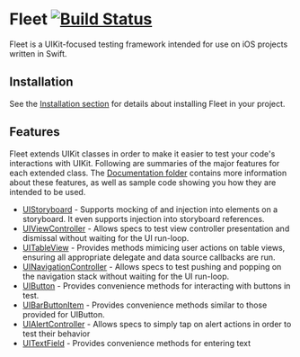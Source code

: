 # Fleet [![Build Status](https://travis-ci.org/jwfriese/Fleet.svg?branch=master)](https://travis-ci.org/jwfriese/Fleet) 
Fleet is a UIKit-focused testing framework intended for use on iOS projects written in Swift.

## Installation

See the [Installation section](./Documentation/Installation.md) for details about installing Fleet in your project.  

## Features
Fleet extends UIKit classes in order to make it easier to test your code's interactions with UIKit. Following are summaries of the major features for each extended class. The [Documentation folder](./Documentation) contains more information about these features, as well as sample code showing you how they are intended to be used.

- [UIStoryboard](./Documentation/UIStoryboard.md) - Supports mocking of and injection into elements on a storyboard. It even supports injection into storyboard references.
- [UIViewController](./Documentation/UIViewController.md) - Allows specs to test view controller presentation and dismissal without waiting for the UI run-loop.
- [UITableView](./Documentation/UITableView.md) - Provides methods mimicing user actions on table views, ensuring all appropriate delegate and data source callbacks are run.
- [UINavigationController](./Documentation/UINavigationController.md) - Allows specs to test pushing and popping on the navigation stack without waiting for the UI run-loop.
- [UIButton](./Documentation/UIButton.md) - Provides convenience methods for interacting with buttons in test.
- [UIBarButtonItem](./Documentation/UIBarButtonItem.md) - Provides convenience methods similar to those provided for UIButton.
- [UIAlertController](./Documentation/UIAlertController.md) - Allows specs to simply tap on alert actions in order to test their behavior
- [UITextField](./Documentation/UITextField.md) - Provides convenience methods for entering text
